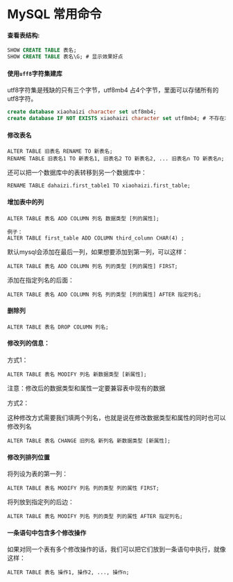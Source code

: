 # MySQL 常用命令

#### 查看表结构: 

```sql
SHOW CREATE TABLE 表名; 
SHOW CREATE TABLE 表名\G; # 显示效果好点
```

#### 使用`uff8`字符集建库

utf8字符集是残缺的只有三个字节，utf8mb4 占4个字节，里面可以存储所有的utf8字符。

```sql
create database xiaohaizi character set utf8mb4;
create database IF NOT EXISTS xiaohaizi character set utf8mb4; # 不存在才建立
```

#### 修改表名

```
ALTER TABLE 旧表名 RENAME TO 新表名;
RENAME TABLE 旧表名1 TO 新表名1, 旧表名2 TO 新表名2, ... 旧表名n TO 新表名n;
```

还可以把一个数据库中的表转移到另一个数据库中：

```
RENAME TABLE dahaizi.first_table1 TO xiaohaizi.first_table;
```

#### 增加表中的列

```
ALTER TABLE 表名 ADD COLUMN 列名 数据类型 [列的属性];

例子：
ALTER TABLE first_table ADD COLUMN third_column CHAR(4) ;
```

默认mysql会添加在最后一列，如果想要添加到第一列，可以这样：

```
ALTER TABLE 表名 ADD COLUMN 列名 列的类型 [列的属性] FIRST;
```

添加在指定列名的后面：

```
ALTER TABLE 表名 ADD COLUMN 列名 列的类型 [列的属性] AFTER 指定列名;
```

#### 删除列

```
ALTER TABLE 表名 DROP COLUMN 列名;
```

#### 修改列的信息：

方式1：

```
ALTER TABLE 表名 MODIFY 列名 新数据类型 [新属性];
```

注意：修改后的数据类型和属性一定要兼容表中现有的数据

方式2：

这种修改方式需要我们填两个列名，也就是说在修改数据类型和属性的同时也可以修改列名

```
ALTER TABLE 表名 CHANGE 旧列名 新列名 新数据类型 [新属性];
```

#### 修改列排列位置

将列设为表的第一列：

```
ALTER TABLE 表名 MODIFY 列名 列的类型 列的属性 FIRST;
```

将列放到指定列的后边：

```
ALTER TABLE 表名 MODIFY 列名 列的类型 列的属性 AFTER 指定列名;
```

#### 一条语句中包含多个修改操作

如果对同一个表有多个修改操作的话，我们可以把它们放到一条语句中执行，就像这样：

```
ALTER TABLE 表名 操作1, 操作2, ..., 操作n;
```